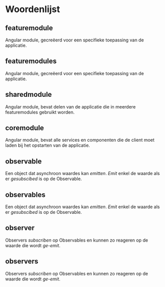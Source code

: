 # Woordenlijst
## featuremodule
Angular module, gecreëerd voor een specifieke toepassing van de applicatie.
## featuremodules
Angular module, gecreëerd voor een specifieke toepassing van de applicatie.
## sharedmodule
Angular module, bevat delen van de applicatie die in meerdere featuremodules gebruikt worden.
## coremodule
Angular module, bevat alle services en componenten die de client moet laden bij het opstarten van de applicatie.
## observable
Een object dat asynchroon waardes kan *emitten*. *Emit* enkel de waarde als er *gesubscibed* is op de Observable.
## observables
Een object dat asynchroon waardes kan *emitten*. *Emit* enkel de waarde als er *gesubscibed* is op de Observable.
## observer
Observers *subscriben* op Observables en kunnen zo reageren op de waarde die wordt *ge-emit*.
## observers
Observers *subscriben* op Observables en kunnen zo reageren op de waarde die wordt *ge-emit*.
